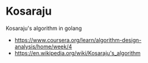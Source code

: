 # Kosaraju
Kosaraju's algorithm in golang

* https://www.coursera.org/learn/algorithm-design-analysis/home/week/4
* https://en.wikipedia.org/wiki/Kosaraju's_algorithm
